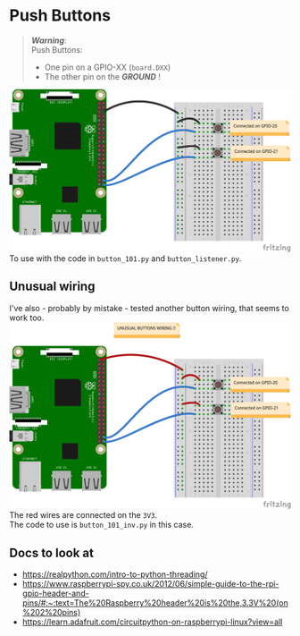 # Push Buttons

> _**Warning**_:   
> Push Buttons: 
> - One pin on a GPIO-XX (`board.DXX`)
> - The other pin on the _**GROUND**_ !

![Wiring](../../../../../resources/PushButtons_bb.png)
To use with the code in `button_101.py` and `button_listener.py`.

## Unusual wiring
I've also - probably by mistake - tested another button wiring, that seems to work too.
![Wiring](../../../../../resources/PushButtons_inv_bb.png)
The red wires are connected on the `3V3`.  
The code to use is `button_101_inv.py` in this case.

## Docs to look at
- <https://realpython.com/intro-to-python-threading/>
- <https://www.raspberrypi-spy.co.uk/2012/06/simple-guide-to-the-rpi-gpio-header-and-pins/#:~:text=The%20Raspberry%20header%20is%20the,3.3V%20(on%202%20pins)>
- <https://learn.adafruit.com/circuitpython-on-raspberrypi-linux?view=all>

